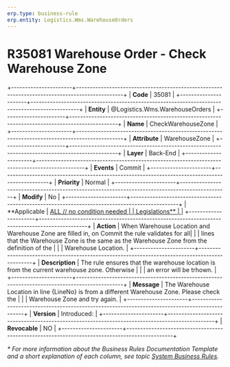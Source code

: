 ```yaml
---
erp.type: business-rule
erp.entity: Logistics.Wms.WarehouseOrders
---
```


# R35081 Warehouse Order - Check Warehouse Zone
+----------------------+-----------------------------------------------------------------------------------------------+
| **Code**             | 35081                                                                                         |
+----------------------+-----------------------------------------------------------------------------------------------+
| **Entity**           | @Logistics.Wms.WarehouseOrders                                                                |
+----------------------+-----------------------------------------------------------------------------------------------+
| **Name**             | CheckWarehouseZonе                                                                            |
+----------------------+-----------------------------------------------------------------------------------------------+
| **Attribute**        | WarehouseZone                                                                                 |
+----------------------+-----------------------------------------------------------------------------------------------+
| **Layer**            | Back-End                                                                                      |
+----------------------+-----------------------------------------------------------------------------------------------+
| **Events**           | Commit                                                                                        |
+----------------------+-----------------------------------------------------------------------------------------------+
| **Priority**         | Normal                                                                                        |
+----------------------+-----------------------------------------------------------------------------------------------+
| **Modify**           | No                                                                                            |
+----------------------+-----------------------------------------------------------------------------------------------+
| **Applicable         | [ALL // no condition needed                                                                   |
| Legislations**       | ](xref:applicable-legislations)                                                               |
+----------------------+-----------------------------------------------------------------------------------------------+
| **Action**           | When Warehouse Location and Warehouse Zone are filled in, on Commit the rule validates for all|
|                      | lines that the Warehouse Zone is the same as the Warehouse Zone from the definition of the    |
|                      | Warehouse Location.                                                                           |
+----------------------+-----------------------------------------------------------------------------------------------+
| **Description**      | The rule ensures that the warehouse location is from the current warehouse zone. Otherwise    |
|                      | an error will be trhown.                                                                      |
+----------------------+-----------------------------------------------------------------------------------------------+
| **Message**          | The Warehouse Location in line {LineNo} is from a different Warehouse Zone. Please check the  |
|                      | Warehouse Zone and try again.                                                                 |
+----------------------+-----------------------------------------------------------------------------------------------+
| **Version**          | Introduced:                                                                                   |
+----------------------+-----------------------------------------------------------------------------------------------+
| **Revocable**        | NO                                                                                            |
+----------------------+-----------------------------------------------------------------------------------------------+

*\* For more information about the Business Rules Documentation Template and a short explanation of each column, see
topic [System Business Rules](../templates/template-description-system-business-rules.md).*
